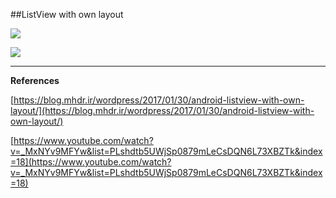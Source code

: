 ##ListView with own layout

![ ](https://raw.githubusercontent.com/mhdr/AndroidSamples/master/013/images/Android%20Emulator%20-%20Nexus_5_API_25%3A5554_001.png  "01")

![ ](https://raw.githubusercontent.com/mhdr/AndroidSamples/master/013/images/Android%20Emulator%20-%20Nexus_5_API_25%3A5554_002.png  "01")

***

**References**

[https://blog.mhdr.ir/wordpress/2017/01/30/android-listview-with-own-layout/](https://blog.mhdr.ir/wordpress/2017/01/30/android-listview-with-own-layout/) 

[https://www.youtube.com/watch?v=_MxNYv9MFYw&list=PLshdtb5UWjSp0879mLeCsDQN6L73XBZTk&index=18](https://www.youtube.com/watch?v=_MxNYv9MFYw&list=PLshdtb5UWjSp0879mLeCsDQN6L73XBZTk&index=18) 
